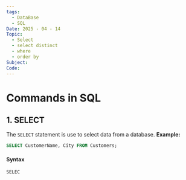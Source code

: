 ```yaml
---
tags:
  - DataBase
  - SQL
Date: 2025 - 04 - 14
Topic:
  - Select 
  - select distinct
  - where
  - order by
Subject: 
Code:
---
```

# Commands in SQL
## 1. SELECT

The `SELECT` statement is use to select data from a database.
**Example:**
```sql
SELECT CustomerName, City FROM Customers;
```

#### Syntax
~~~
SELEC